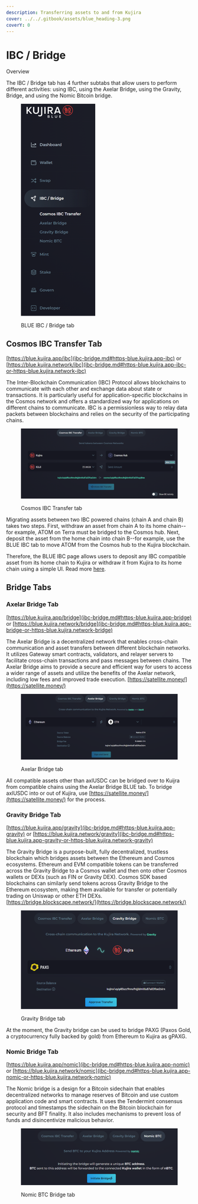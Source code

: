 ```yaml
---
description: Transferring assets to and from Kujira
cover: ../../.gitbook/assets/blue_heading-3.png
coverY: 0
---
```


# IBC / Bridge

Overview

The IBC / Bridge tab has 4 further subtabs that allow users to perform different activities: using IBC, using the Axelar Bridge, using the Gravity, Bridge, and using the Nomic Bitcoin bridge.

<figure><img src="../../.gitbook/assets/image (128).png" alt="" width="201"><figcaption><p>BLUE IBC / Bridge tab</p></figcaption></figure>

## Cosmos IBC Transfer Tab

[https://blue.kujira.app/ibc](ibc-bridge.md#https-blue.kujira.app-ibc) or [https://blue.kujira.network/ibc](ibc-bridge.md#https-blue.kujira.app-ibc-or-https-blue.kujira.network-ibc)

The Inter-Blockchain Communication (IBC) Protocol allows blockchains to communicate with each other and exchange data about state or transactions. It is particularly useful for application-specific blockchains in the Cosmos network and offers a standardized way for applications on different chains to communicate. IBC is a permissionless way to relay data packets between blockchains and relies on the security of the participating chains.

<figure><img src="../../.gitbook/assets/image (130).png" alt=""><figcaption><p>Cosmos IBC Transfer tab</p></figcaption></figure>

Migrating assets between two IBC powered chains (chain A and chain B) takes two steps. First, withdraw an asset from chain A to its home chain--for example, ATOM on Terra must be bridged to the Cosmos hub. Next, deposit the asset from the home chain into chain B--for example, use the BLUE IBC tab to move ATOM from the Cosmos hub to the Kujira blockchain.

Therefore, the BLUE IBC page allows users to deposit any IBC compatible asset from its home chain to Kujira or withdraw it from Kujira to its home chain using a simple UI. Read more [here](https://docs.kujira.app/dapps-and-infrastructure/blue/product-guides/how-to-use-ibc).&#x20;

## Bridge Tabs

### Axelar Bridge Tab

[https://blue.kujira.app/bridge](ibc-bridge.md#https-blue.kujira.app-bridge) or [https://blue.kujira.network/bridge](ibc-bridge.md#https-blue.kujira.app-bridge-or-https-blue.kujira.network-bridge)

The Axelar Bridge is a decentralized network that enables cross-chain communication and asset transfers between different blockchain networks. It utilizes Gateway smart contracts, validators, and relayer servers to facilitate cross-chain transactions and pass messages between chains. The Axelar Bridge aims to provide a secure and efficient way for users to access a wider range of assets and utilize the benefits of the Axelar network, including low fees and improved trade execution. [https://satellite.money/](https://satellite.money/)

<figure><img src="../../.gitbook/assets/image (132).png" alt=""><figcaption><p>Axelar Bridge tab</p></figcaption></figure>

All compatible assets other than axlUSDC can be bridged over to Kuijra from compatible chains using the Axelar Bridge BLUE tab. To bridge axlUSDC into or out of Kujira, use [https://satellite.money/](https://satellite.money/) for the process.

### Gravity Bridge Tab

[https://blue.kujira.app/gravity](ibc-bridge.md#https-blue.kujira.app-gravity) or [https://blue.kujira.network/gravity](ibc-bridge.md#https-blue.kujira.app-gravity-or-https-blue.kujira.network-gravity)

The Gravity Bridge is a purpose-built, fully decentralized, trustless blockchain which bridges assets between the Ethereum and Cosmos ecosystems. Ethereum and EVM compatible tokens can be transferred across the Gravity Bridge to a Cosmos wallet and then onto other Cosmos wallets or DEXs (such as FIN or Gravity DEX). Cosmos SDK based blockchains can similarly send tokens across Gravity Bridge to the Ethereum ecosystem, making them available for transfer or potentially trading on Uniswap or other ETH DEXs. [https://bridge.blockscape.network/](https://bridge.blockscape.network/)

<figure><img src="../../.gitbook/assets/image (133).png" alt=""><figcaption><p>Gravity Bridge tab</p></figcaption></figure>

At the moment, the Gravity bridge can be used to bridge PAXG (Paxos Gold, a cryptocurrency fully backed by gold) from Ethereum to Kujira as gPAXG.&#x20;

### Nomic Bridge Tab

[https://blue.kujira.app/nomic](ibc-bridge.md#https-blue.kujira.app-nomic) or [https://blue.kujira.network/nomic](ibc-bridge.md#https-blue.kujira.app-nomic-or-https-blue.kujira.network-nomic)

The Nomic bridge is a design for a Bitcoin sidechain that enables decentralized networks to manage reserves of Bitcoin and use custom application code and smart contracts. It uses the Tendermint consensus protocol and timestamps the sidechain on the Bitcoin blockchain for security and BFT finality. It also includes mechanisms to prevent loss of funds and disincentivize malicious behavior.

<figure><img src="../../.gitbook/assets/image (134).png" alt=""><figcaption><p>Nomic BTC Bridge tab</p></figcaption></figure>

